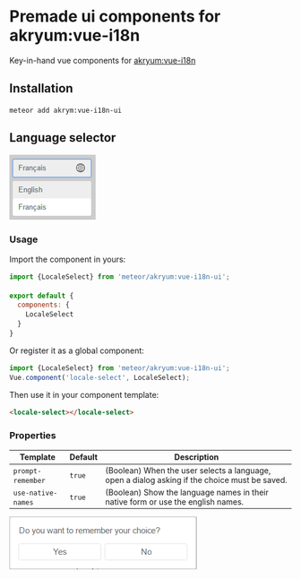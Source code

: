 # Premade ui components for akryum:vue-i18n

Key-in-hand vue components for [akryum:vue-i18n](https://github.com/Akryum/meteor-vue-component/tree/master/packages/vue-i18n)

## Installation

    meteor add akrym:vue-i18n-ui


## Language selector

![screenshot](./selector.png)

### Usage

Import the component in yours:

```javascript
import {LocaleSelect} from 'meteor/akryum:vue-i18n-ui';

export default {
  components: {
    LocaleSelect
  }
}
```

Or register it as a global component:

```javascript
import {LocaleSelect} from 'meteor/akryum:vue-i18n-ui';
Vue.component('locale-select', LocaleSelect);
```

Then use it in your component template:

```html
<locale-select></locale-select>
```

### Properties

Template | Default | Description
--- | --- | ---
`prompt-remember` | `true` | (Boolean) When the user selects a language, open a dialog asking if the choice must be saved.
`use-native-names` | `true` | (Boolean) Show the language names in their native form or use the english names.


![screenshot](./remember.png)
